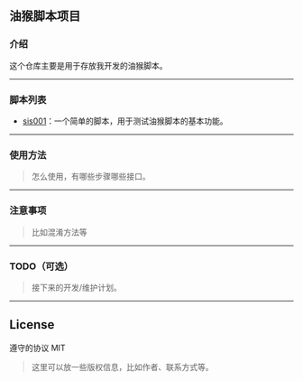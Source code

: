 ## 油猴脚本项目

### 介绍

这个仓库主要是用于存放我开发的油猴脚本。

---

### 脚本列表

- [sis001](https://raw.githubusercontent.com/498330580/tampermonkey/main/script/sis001/sis001_1.0.js)：一个简单的脚本，用于测试油猴脚本的基本功能。

---

### 使用方法

> 怎么使用，有哪些步骤哪些接口。

---

### 注意事项

> 比如混淆方法等

---

### TODO（可选）

> 接下来的开发/维护计划。

---

## License

遵守的协议 MIT

> 这里可以放一些版权信息，比如作者、联系方式等。
